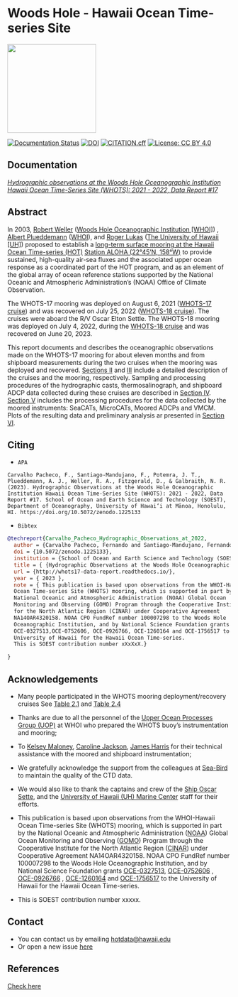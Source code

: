 # Woods Hole - Hawaii Ocean Time-series Site

[<img src="https://github.com/hot-dogs/whots17-data-report/blob/main/docs/source/_static/_images/new_logo_HOT.png" height="200" />](https://hahana.soest.hawaii.edu/hot/)

[![Documentation Status](https://readthedocs.org/projects/whots17-data-report/badge/?version=latest)](https://whots-annual-report.readthedocs.io/projects/whots17-data-report/en/latest/?badge=latest)
[![DOI](https://zenodo.org/badge/doi/xx.xxxx/zenodo.xxxxxx.svg)](https://doi.org/xx.xxxx/zenodo.xxxxxx)
[![CITATION.cff](https://github.com/fcarvalhopacheco/whots17-data-report/actions/workflows/cff-validator.yml/badge.svg)](https://github.com/fcarvalhopacheco/whots17-data-report/actions/workflows/cff-validator.yml)
[![License: CC BY 4.0](https://img.shields.io/badge/License-CC_BY_4.0-lightgrey.svg)](http://creativecommons.org/licenses/by/4.0/)

<!-- [![CITATION.cff](https://github.com/hot-dogs/whots17-data-report/actions/workflows/cff-validator.yml/badge.svg?branch=main)](https://github.com/hot-dogs/whots17-data-report/actions/workflows/cff-validator.yml) -->

## Documentation

[_Hydrographic observations at the Woods Hole Oceanographic Institution Hawaii Ocean Time-Series Site (WHOTS): 2021 - 2022, Data Report #17_](http://whots17-data-report.readthedocs.io/)

## Abstract

In 2003, [Robert Weller](https://www.whoi.edu/profile/rweller/) ([Woods Hole
Oceanographic Institution [WHOI]](https://www.whoi.edu))
, [Albert Plueddemann](https://www.whoi.edu/profile/aplueddemann/)
([WHOI](https://www.whoi.edu)), and
[Roger Lukas](http://www.soest.hawaii.edu/oceanography/faculty/rlukas/)
([The University of Hawaii [UH]](https://manoa.hawaii.edu)) proposed to establish
a [long-term surface mooring at the Hawaii Ocean Time-series (HOT)](http://www.soest.hawaii.edu/whots/)
[Station ALOHA (22°45’N, 158°W)](https://hahana.soest.hawaii.edu/stationaloha/)
to provide sustained, high-quality air-sea fluxes and the associated upper
ocean response as a coordinated part of the HOT program, and as an element of
the global array of ocean reference stations supported by the National Oceanic
and Atmospheric Administration’s (NOAA) Office of Climate Observation.

The WHOTS-17 mooring was deployed on August 6, 2021 ([WHOTS-17
cruise](http://www.soest.hawaii.edu/whots/wh17_dep.html)) and was recovered on
July 25, 2022 ([WHOTS-18
cruise](http://www.soest.hawaii.edu/whots/wh18_dep.html)). The cruises were
aboard the R/V Oscar Elton Settle. The WHOTS-18 mooring was deployed on July 4,
2022, during the [WHOTS-18
cruise](http://www.soest.hawaii.edu/whots/wh18_dep.html) and was recovered on
June 20, 2023.

This report documents and describes the oceanographic observations made on the
WHOTS-17 mooring for about eleven months and from shipboard measurements
during the two cruises when the mooring was deployed and recovered.
[Sections II](https://whots-annual-report.readthedocs.io/projects/whots17-data-report/en/latest/2_section.html)
and [III](https://whots-annual-report.readthedocs.io/projects/whots17-data-report/en/latest/3_section.html)
include a detailed description of the cruises and the mooring, respectively.
Sampling and processing procedures of the hydrographic casts, thermosalinograph,
and shipboard ADCP data collected during these cruises are described in
[Section IV](https://whots-annual-report.readthedocs.io/projects/whots17-data-report/en/latest/4_section.html).
[Section V](https://whots-annual-report.readthedocs.io/projects/whots17-data-report/en/latest/5_section.html)
includes the processing procedures for the data collected by the moored
instruments: SeaCATs, MicroCATs, Moored ADCPs and VMCM. Plots of the resulting
data and preliminary analysis ar presented in [Section VI](https://whots-annual-report.readthedocs.io/projects/whots17-data-report/en/latest/6_section.html).

## Citing

- `APA`

```
Carvalho Pacheco, F., Santiago-Mandujano, F., Potemra, J. T., Plueddemann, A. J., Weller, R. A., Fitzgerald, D., & Galbraith, N. R. (2023). Hydrographic Observations at the Woods Hole Oceanographic Institution Hawaii Ocean Time-Series Site (WHOTS): 2021 - 2022, Data Report #17. School of Ocean and Earth Science and Technology (SOEST), Department of Oceanography, University of Hawai‘i at Mānoa, Honolulu, HI. https://doi.org/10.5072/zenodo.1225133
```

- `Bibtex`

```bibtex
@techreport{Carvalho_Pacheco_Hydrographic_Observations_at_2022,
  author = {Carvalho Pacheco, Fernando and Santiago-Mandujano, Fernando and Potemra, James T. and Plueddemann, Albert J. and Weller, Robert A. and Fitzgerald, Daniel and Galbraith, Nancy R.},
  doi = {10.5072/zenodo.1225133},
  institution = {School of Ocean and Earth Science and Technology (SOEST), Department of Oceanography, University of Hawai‘i at Mānoa, Honolulu, HI},
  title = { {Hydrographic Observations at the Woods Hole Oceanographic Institution Hawaii Ocean Time-Series Site (WHOTS): 2021 - 2022, Data Report #17} },
  url = {http://whots17-data-report.readthedocs.io/},
  year = { 2023 },
  note = { This publication is based upon observations from the WHOI-Hawaii
  Ocean Time-series Site (WHOTS) mooring, which is supported in part by the
  National Oceanic and Atmospheric Administration (NOAA) Global Ocean
  Monitoring and Observing (GOMO) Program through the Cooperative Institute
  for the North Atlantic Region (CINAR) under Cooperative Agreement
  NA14OAR4320158. NOAA CPO FundRef number 100007298 to the Woods Hole
  Oceanographic Institution, and by National Science Foundation grants
  OCE-0327513,OCE-0752606, OCE-0926766, OCE-1260164 and OCE-1756517 to the
  University of Hawaii for the Hawaii Ocean Time-series.
  This is SOEST contribution number xXxXxX.}

}
```

## Acknowledgements

- Many people participated in the WHOTS mooring deployment/recovery cruises
  See [Table 2.1](https://whots-annual-report.readthedocs.io/projects/whots17-data-report/en/latest/2_section.html#table-1)
  and [Table 2.4](https://whots-annual-report.readthedocs.io/projects/whots17-data-report/en/latest/2_section.html#table-4)

- Thanks are due to all the personnel of the
  [Upper Ocean Processes Group (UOP)](http://uop.whoi.edu) at WHOI who prepared
  the WHOTS buoy’s instrumentation and mooring;

- To [Kelsey Maloney](https://www.linkedin.com/in/kelsey-maloney-4a18291a4),
  [Caroline Jackson](https://www.soest.hawaii.edu/oceanography/profile/Jackson-Caroline/),
  [James Harris](https://www.linkedin.com/in/james-harris-661170174/)
  for their technical assistance with the moored and shipboard instrumentation;

- We gratefully acknowledge the support from the colleagues at
  [Sea-Bird](https://www.seabird.com) to maintain the quality of the CTD data.

- We would also like to thank the captains and crew of the
  [Ship Oscar Sette](https://www.omao.noaa.gov/learn/marine-operations/ships/oscar-elton-sette/about),
  and the [University of Hawaii (UH) Marine Center](https://www.soest.hawaii.edu/UMC/cms/)
  staff for their efforts.

- This publication is based upon observations from the WHOI-Hawaii Ocean
  Time-series Site (WHOTS) mooring, which is supported in part by the National
  Oceanic and Atmospheric Administration ([NOAA](https://www.noaa.gov/)) Global
  Ocean Monitoring and Observing ([GOMO](https://globalocean.noaa.gov/)) Program
  through the Cooperative Institute for the North Atlantic
  Region ([CINAR](https://website.whoi.edu/cinar/)) under Cooperative Agreement
  NA14OAR4320158. NOAA CPO FundRef number 100007298 to the Woods Hole
  Oceanographic Institution, and by National Science Foundation grants
  [OCE-0327513](https://www.nsf.gov/awardsearch/showAward?AWD_ID=0327513),
  [OCE-0752606](https://www.nsf.gov/awardsearch/showAward?AWD_ID=0752606&HistoricalAwards=false)
  ,
  [OCE-0926766](https://www.nsf.gov/awardsearch/showAward?AWD_ID=0926766&HistoricalAwards=false)
  ,
  [OCE-1260164](https://www.nsf.gov/awardsearch/showAward?AWD_ID=1260164&HistoricalAwards=false)
  and
  [OCE-1756517](https://www.nsf.gov/awardsearch/showAward?AWD_ID=1756517&HistoricalAwards=false)
  to the University of Hawaii for the Hawaii Ocean Time-series.

- This is SOEST contribution number xxxxx.

## Contact

- You can contact us by emailing <hotdata@hawaii.edu>
- Or open a new issue [here](https://github.com/hot-dogs/whots17-data-report/issues)

## References

[Check here](https://whots-annual-report.readthedocs.io/projects/whots17-data-report/en/latest/references.html)
